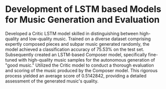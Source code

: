 # Development of LSTM based Models for Music Generation and Evaluation

Developed a Critic LSTM model skilled in distinguishing between high-quality and low-quality music. Trained on a diverse dataset comprising expertly composed pieces and subpar music generated randomly, the model achieved a classification accuracy of 75.53% on the test set.
Subsequently created an LSTM-based Composer model, specifically fine-tuned with high-quality music samples for the autonomous generation of "good music."
Utilized the Critic model to conduct a thorough evaluation and scoring of the music produced by the Composer model. This rigorous process yielded an average score of 0.5142842, providing a detailed assessment of the generated music's quality.

